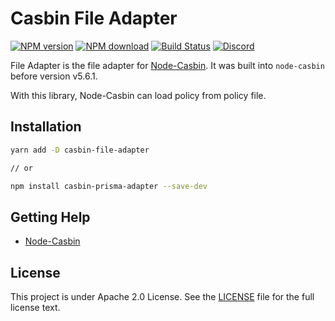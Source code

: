 # Casbin File Adapter

[![NPM version][npm-image]][npm-url]
[![NPM download][download-image]][download-url]
[![Build Status][ci-image]][ci-url]
[![Discord](https://img.shields.io/discord/1022748306096537660?logo=discord&label=discord&color=5865F2)](https://discord.gg/S5UjpzGZjN)

[npm-image]: https://img.shields.io/npm/v/casbin-file-adapter.svg
[npm-url]: https://npmjs.org/package/casbin-file-adapter
[download-image]: https://img.shields.io/npm/dm/casbin-file-adapter.svg
[download-url]: https://npmjs.org/package/casbin-file-adapter
[ci-image]: https://github.com/node-casbin/file-adapter/workflows/ci/badge.svg?branch=master
[ci-url]: https://github.com/node-casbin/file-adapter/actions

File Adapter is the file adapter for [Node-Casbin](https://github.com/casbin/node-casbin). It was built into `node-casbin` before version v5.6.1.

With this library, Node-Casbin can load policy from policy file.

## Installation

```bash
yarn add -D casbin-file-adapter

// or

npm install casbin-prisma-adapter --save-dev
```

## Getting Help

- [Node-Casbin](https://github.com/casbin/node-casbin)

## License

This project is under Apache 2.0 License. See the [LICENSE](LICENSE) file for the full license text.
